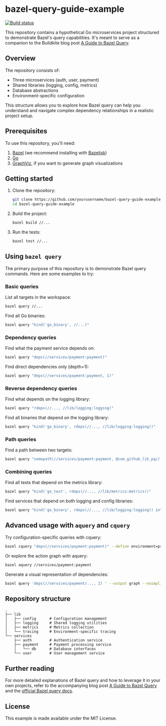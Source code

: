 # bazel-query-guide-example

[![Build status](https://badge.buildkite.com/c3d0985869f2487bf85ba2ea03acbca0a41e06de59c40d31cb.svg)](https://buildkite.com/nunciato/bazel-query-guide-example)

This repository contains a hypothetical Go microservices project structured to demonstrate Bazel's query capabilities. It's meant to serve as a companion to the Buildkite blog post [A Guide to Bazel Query](https://buildkite.com/blog/a-guide-to-bazel-query).

## Overview

The repository consists of:

- Three microservices (auth, user, payment)
- Shared libraries (logging, config, metrics)
- Database abstractions
- Environment-specific configuration

This structure allows you to explore how Bazel query can help you understand and navigate complex dependency relationships in a realistic project setup.

## Prerequisites

To use this repository, you'll need:

1. [Bazel](https://bazel.build/install) (we recommend installing with [Bazelisk](https://bazel.build/install/bazelisk)) 
1. [Go](https://golang.org/doc/install)
1. [GraphViz](https://graphviz.org/download/), if you want to generate graph visualizations

## Getting started

1. Clone the repository:
   ```bash
   git clone https://github.com/yourusername/bazel-query-guide-example.git
   cd bazel-query-guide-example
   ```

2. Build the project:
   ```bash
   bazel build //...
   ```

3. Run the tests:
   ```bash
   bazel test //...
   ```

## Using `bazel query`

The primary purpose of this repository is to demonstrate Bazel query commands. Here are some examples to try:

### Basic queries

List all targets in the workspace:
```bash
bazel query //...
```

Find all Go binaries:
```bash
bazel query "kind('go_binary', //...)"
```

### Dependency queries

Find what the payment service depends on:
```bash
bazel query "deps(//services/payment:payment)"
```

Find direct dependencies only (depth=1):
```bash
bazel query "deps(//services/payment:payment, 1)"
```

### Reverse dependency queries

Find what depends on the logging library:
```bash
bazel query "rdeps(//..., //lib/logging:logging)"
```

Find all binaries that depend on the logging library:
```bash
bazel query "kind('go_binary', rdeps(//..., //lib/logging:logging))"
```

### Path queries

Find a path between two targets:
```bash
bazel query "somepath(//services/payment:payment, @com_github_lib_pq//:go_default_library)"
```

### Combining queries

Find all tests that depend on the metrics library:
```bash
bazel query "kind('go_test', rdeps(//..., //lib/metrics:metrics))"
```

Find services that depend on both logging and config libraries:
```bash
bazel query "kind('go_binary', rdeps(//..., //lib/logging:logging)) intersect kind('go_binary', rdeps(//..., //lib/config:config))"
```

## Advanced usage with `aquery` and `cquery`

Try configuration-specific queries with cquery:
```bash
bazel cquery "deps(//services/payment:payment)" --define environment=production
```

Or explore the action graph with aquery:
```bash
bazel aquery //services/payment:payment
```

Generate a visual representation of dependencies:
```bash
bazel query 'deps(//services/payment/..., 2) ' --output graph --noimplicit_deps  | dot -Tpng -o graph.png
```

## Repository structure

```
.
├── lib
│   ├── config      # Configuration management
│   ├── logging     # Shared logging utilities
│   ├── metrics     # Metrics collection
│   └── tracing     # Environment-specific tracing
└── services
    ├── auth        # Authentication service
    ├── payment     # Payment processing service
    │   └── db      # Database interfaces
    └── user        # User management service
```

## Further reading

For more detailed explanations of Bazel query and how to leverage it in your own projects, refer to the accompanying blog post [A Guide to Bazel Query](https://buildkite.com/blog/a-guide-to-bazel-query) and the [official Bazel query docs](https://bazel.build/query/guide).

## License

This example is made available under the MIT License.